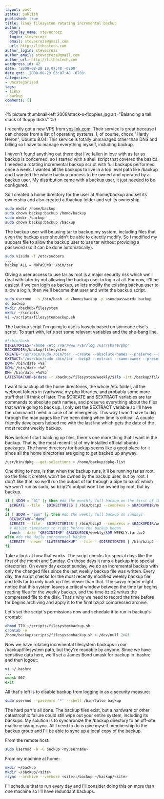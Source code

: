 ```yaml
---
layout: post
status: publish
published: true
title: linux filesystem rotating incremental backup
author:
  display_name: stevecrozz
  login: stevecrozz
  email: stevecrozz@gmail.com
  url: http://lithostech.com
author_login: stevecrozz
author_email: stevecrozz@gmail.com
author_url: http://lithostech.com
wordpress_id: 42
date: '2008-08-28 19:07:48 -0700'
date_gmt: '2008-08-29 03:07:48 -0700'
categories:
- Uncategorized
tags:
- linux
- backup
comments: []
---
```

{% picture thumbnail-left 2008/stack-o-floppies.jpg alt="Balancing a tall stack of floppy disks" %}

I recently got a new VPS from <a
href="http://vpslink.com">vpslink.com</a>. Their service is great
because I can choose from a list of operating systems. I, of course,
chose "Hardy Heron", Ubuntu 8.04. This service is totally unmanaged
other than DNS and billing so I have to manage everything myself,
including backup.

I haven't found anything out there that I've fallen in love with as far
as backup is concerned, so I started with a shell script that covered
the basics. I needed a rotating incremental backup script with full
backups performed once a week. I wanted all the backups to live in a top
level path like /backup and I wanted the whole backup process to be
owned and operated by a backup user. My distribution came with a backup
user, it just needed to be configured.

So I created a home directory for the user at /home/backup and set its
ownership and also created a /backup folder and set its ownership.

~~~ bash
sudo mkdir /home/backup
sudo chown backup:backup /home/backup
sudo mkdir /backup
sudo chown backup:backup /backup
~~~

The backup user will be using tar to backup my system, including files
that even the backup user shouldn't be able to directly modify. So I
modified my sudoers file to allow the backup user to use tar without
providing a password (so it can be done automatically).

<!--more-->

~~~ bash
sudo visudo -f /etc/sudoers
...
backup ALL = NOPASSWD: /bin/tar
~~~

Giving a user access to use tar as root is a major security risk which
we'll deal with later by not allowing the backup user to login at all.
For now, it'll be easiest if we can login as backup, so lets modify the
existing backup user to allow a login, then we'll become that user and
write the backup script.

~~~ bash
sudo usermod  -s /bin/bash -d /home/backup -p <somepassword> backup
su backup
mkdir /backup/filesystem
mkdir ~/scripts
vi ~/scripts/filesystembackup.sh
~~~

The backup script I'm going to use is loosely based on someone else's
script. To start with, let's set some relevant variables and the
she-bang line.

~~~ bash
#!/bin/bash
DIRECTORIES="/home /etc /var/www /var/log /usr/share/php"
BACKUPDIR=/backup/filesystem
CREATE="/usr/bin/sudo /bin/tar --create --absolute-names --preserve --same-owner"
EXTRACT="/usr/bin/sudo /bin/tar --bzip2 --extract --same-owner --preserve --absolute-names --file"
DOW=`/bin/date +%a`
DOM=`/bin/date +%d`
DM=`/bin/date +%d%b`
LATESTBACKUP=$(date -r /backup/filesystem/weekly/$(ls -1rt /backup/filesystem/weekly/|tail -1))
~~~

I want to backup all the home directories, the whole /etc folder, all
the webroot folders in /var/www, my php libraries, and probably some
more stuff that I'll think of later. The $CREATE and $EXTRACT variables
are tar commands to absolute path names, and preserve everything about
the files that we're going to back up. I only set the $EXTRACT variable
so I'll have the command I need in case of an emergency. This way I
won't have to dig through the man pages like I've been doing when time
is critical. A couple friendly developers helped me with the last line
which gets the date of the most recent weekly backup.

Now before I start backing up files, there's one more thing that I want
in the backup. That is, the most recent list of my installed official
ubuntu packages. The home directory for backup seems like a good place
for it since all the home directories are going to get backed up anyway.

~~~ bash
/usr/bin/dpkg --get-selections > /home/backup/dpkg-list
~~~

One thing to note, is that when the backup runs, it'll be running tar as
root, so the files it creates won't be owned by the backup user, but by
root. I don't like that, so we'll run the output of tar through a pipe
to bzip2 which we won't run as sudo, so bzip2's output won't be owned by
root, but by backup.

~~~ bash
if [ $DOM = "01" ]; then #do the monthly full backup on the first of the month
  $CREATE --file - $DIRECTORIES | /bin/bzip2 --compress > $BACKUPDIR/monthly/$DM.tar.bz2
fi
if [ $DOW = "Sun" ]; then #do the weekly full backup on sundays
  BEGINSTAMP=`date`
  $CREATE --file - $DIRECTORIES | /bin/bzip2 --compress > $BACKUPDIR/weekly/$DM-WEEKLY.tar.bz2
  # Adjust timestamp to right before the backup began
  touch --date "$BEGINTIME" $BACKUPDIR/weekly/$DM-WEEKLY.tar.bz2
else #do the daily incremental backup
  $CREATE --newer "$LATESTBACKUP" --file - $DIRECTORIES | /bin/bzip2 --compress > $BACKUPDIR/daily/$DOW.tar.bz2
fi
~~~

Take a look at how that works. The script checks for special days like
the first of the month and Sunday. On those days it runs a backup into
special directories. On every day except sunday, we do an incremental
backup with only the changed files since the last weekly backup file was
written. Every day, the script checks for the most recently modified
weekly backup file and tells tar to only back up files newer than that.
The savvy reader might notice that this system leaves a critical window
between the time tar begins reading files for the weekly backup, and the
time bzip2 writes the compressed file to the disk. That's why we need to
record the time before tar begins archiving and apply it to the final
bzip2 compressed archive.

Let's set the script's permissions now and schedule it to run in
backup's crontab:

~~~ bash
chmod 770 ~/scripts/filesystembackup.sh
crontab -e
/home/backup/scripts/filesystembackup.sh > /dev/null 2>&1
~~~

Now we have rotating incremental filesystem backups in our
/backup/filesystem path, but they're readable by anyone. Since we have
sensitive data here, we'll set a James Bond umask for backup in .bashrc
and then logout:

~~~ bash
vi ~/.bashrc
...
umask 007
exit
~~~

All that's left is to disable backup from logging in as a security
measure:

~~~ bash
sudo usermod --password '*' --shell /bin/false backup
~~~

The hard part's all done. The backup files exist, but a hardware or
other catastrophic failure could still wipe out your entire system,
including its backups. My solution is to synchronize the /backup
directory to an off-site machine using rsync. All I need to do is give
myself membership to the backup group and I'll be able to sync up a
local copy of the backup.

From the remote host:

~~~ bash
sudo usermod -a -G backup <myusername>
~~~

From my machine at home:

~~~ bash
mkdir ~/backup
mkdir ~/backup/<site>
rsync --archive --verbose <site>:/backup ~/backup/<site>
~~~

I'll schedule that to run every day and I'll consider doing this on more
than one machine so I'll have redundant backups.

